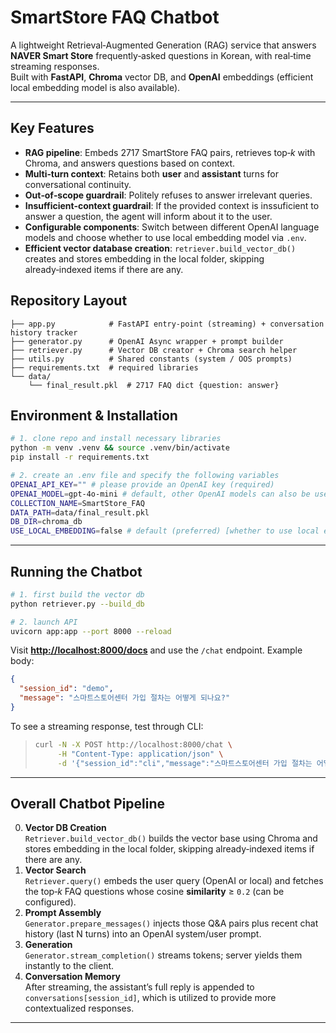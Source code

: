 # SmartStore FAQ Chatbot

A lightweight Retrieval‑Augmented Generation (RAG) service that answers **NAVER Smart Store** frequently‑asked questions in Korean, with real‑time streaming responses.\
Built with **FastAPI**, **Chroma** vector DB, and **OpenAI** embeddings (efficient local embedding model is also available).

---

## Key Features
 * **RAG pipeline**: Embeds 2717 SmartStore FAQ pairs, retrieves top‑*k* with Chroma, and answers questions based on context.  
*  **Multi‑turn context**: Retains both **user** and **assistant** turns for conversational continuity.
*  **Out‑of‑scope guardrail**: Politely refuses to answer irrelevant queries.
*  **Insufficient-context guardrail**: If the provided context is inssuficient to answer a question, the agent will inform about it to the user. 
*  **Configurable components**: Switch between different OpenAI language models and choose whether to use local embedding model via `.env`.
*  **Efficient vector database creation**: `retriever.build_vector_db()` creates and stores embedding in the local folder, skipping already‑indexed items if there are any.


## Repository Layout

```
├── app.py            # FastAPI entry‑point (streaming) + conversation history tracker
├── generator.py      # OpenAI Async wrapper + prompt builder
├── retriever.py      # Vector DB creator + Chroma search helper
├── utils.py          # Shared constants (system / OOS prompts)
├── requirements.txt  # required libraries
└── data/
    └── final_result.pkl  # 2717 FAQ dict {question: answer}
```

## Environment & Installation

```bash
# 1. clone repo and install necessary libraries
python -m venv .venv && source .venv/bin/activate
pip install -r requirements.txt

# 2. create an .env file and specify the following variables
OPENAI_API_KEY="" # please provide an OpenAI key (required)
OPENAI_MODEL=gpt-4o-mini # default, other OpenAI models can also be used
COLLECTION_NAME=SmartStore_FAQ
DATA_PATH=data/final_result.pkl
DB_DIR=chroma_db
USE_LOCAL_EMBEDDING=false # default (preferred) [whether to use local embedding model or API-based model with OpenAI]
```

---

## Running the Chatbot

```bash
# 1. first build the vector db
python retriever.py --build_db

# 2. launch API
uvicorn app:app --port 8000 --reload
```

Visit [**http://localhost:8000/docs**](http://localhost:8000/docs) and use the `/chat` endpoint.  Example body:

```json
{
  "session_id": "demo",
  "message": "스마트스토어센터 가입 절차는 어떻게 되나요?"
}
```

To see a streaming response, test through CLI:

>
> ```bash
> curl -N -X POST http://localhost:8000/chat \
>      -H "Content-Type: application/json" \
>      -d '{"session_id":"cli","message":"스마트스토어센터 가입 절차는 어떻게 되나요?"}'
> ```

---

## Overall Chatbot Pipeline

0. **Vector DB Creation**\
	 `Retriever.build_vector_db()` builds the vector base using Chroma 
		and stores embedding in the local folder, skipping already‑indexed items if there are any.
1. **Vector Search**\
   `Retriever.query()` embeds the user query (OpenAI or local) and fetches the top‑*k* FAQ questions whose cosine **similarity** ≥ `0.2` (can be configured).
2. **Prompt Assembly**\
   `Generator.prepare_messages()` injects those Q&A pairs plus recent chat history (last N turns) into an OpenAI system/user prompt.
3. **Generation**\
   `Generator.stream_completion()` streams tokens; server yields them instantly to the client.
4. **Conversation Memory**\
   After streaming, the assistant’s full reply is appended to `conversations[session_id]`, which is utilized to provide more contextualized responses.

---